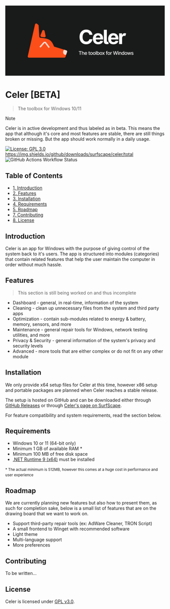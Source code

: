 <p align="center">
<img src="banner.png" width="700">
</p>

# Celer [BETA]
> The toolbox for Windows 10/11

> [!NOTE]
> Celer is in active development and thus labeled as in beta. This means the app that although it's core and most features are stable, there are still things broken or missing. But the app should work normally in a daily usage.

[![License: GPL 3.0](https://img.shields.io/badge/License-GPLv3.0-green.svg)](https://www.gnu.org/licenses/gpl-3.0.en.html) https://img.shields.io/github/downloads/surfscape/celer/total
 ![GitHub Actions Workflow Status](https://img.shields.io/github/actions/workflow/status/surfscape/celer/build-testing)

## Table of Contents
- [1. Introduction](#1-introduction)
- [2. Features](#3-features)
- [3. Installation](#4-installation)
- [4. Requirements](#5-requirements)
- [5. Roadmap](#6-roadmap)
- [7. Contributing](#8-contributing)
- [8. License](#9-license)

## Introduction

Celer is an app for Windows with the purpose of giving control of the system back to it's users. The app is structured into modules (categories) that contain related features that help the user maintain the computer in order without much hassle.

## Features

> This section is still being worked on and thus incomplete

- Dashboard - general, in real-time, information of the system
- Cleaning - clean up unnecessary files from the system and third party apps
- Optimization - contain sub-modules related to energy & battery, memory, sensors, and more
- Maintenance - general repair tools for Windows, network testing utilities, and more
- Privacy & Security - general information of the system's privacy and security levels
- Advanced - more tools that are either complex or do not fit on any other module

## Installation

We only provide x64 setup files for Celer at this time, however x86 setup and portable packages are planned when Celer reaches a stable release.

The setup is hosted on GitHub and can be downloaded either through [GitHub Releases](https://github.com/surfscape/celer/releases) or through [Celer's page on SurfScape](http://localhost:8080/projects/celer/#downloads).

For feature compatibility and system requirements, read the section below.

## Requirements

- Windows 10 or 11 (64-bit only)
- Minimum 1 GB of available RAM \*
- Minimum 100 MB of free disk space
- [.NET Runtime 9 (x64)](https://dotnet.microsoft.com/en-us/download/dotnet/thank-you/runtime-desktop-9.0.5-windows-x64-installer) must be installed

<small>\* The actual minimum is 512MB, however this comes at a huge cost in performance and user experience</small>

## Roadmap

We are currently planning new features but also how to present them, as such for completion sake, below is a small list of features that are on the drawing board that we want to work on.

- Support third-party repair tools (ex: AdWare Cleaner, TRON Script)
- A small frontend to Winget with recommended software
- Light theme
- Multi-language support
- More preferences

## Contributing

To be written...

## License

Celer is licensed under [GPL v3.0](https://www.gnu.org/licenses/gpl-3.0.en.html).
